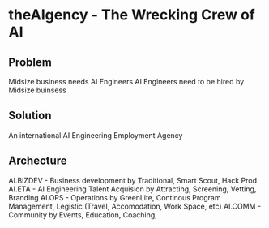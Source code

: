 # theAIgency - The Wrecking Crew of AI

## Problem
Midsize business needs AI Engineers
AI Engineers need to be hired by Midsize buinsess

## Solution
An international AI Engineering Employment Agency

## Archecture
AI.BIZDEV - Business development by Traditional, Smart Scout, Hack Prod
AI.ETA - AI Engineering Talent Acquision by Attracting, Screening, Vetting, Branding
AI.OPS - Operations by GreenLite, Continous Program Management, Legistic (Travel, Accomodation, Work Space, etc)
AI.COMM - Community by Events, Education, Coaching, 
